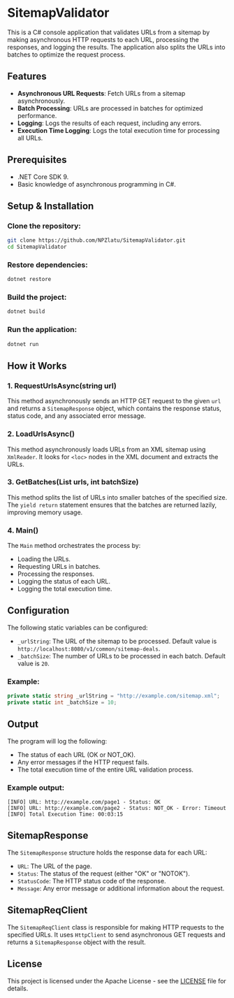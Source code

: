 # SitemapValidator

This is a C# console application that validates URLs from a sitemap by making asynchronous HTTP requests to each URL, processing the responses, and logging the results. The application also splits the URLs into batches to optimize the request process.

## Features
- **Asynchronous URL Requests**: Fetch URLs from a sitemap asynchronously.
- **Batch Processing**: URLs are processed in batches for optimized performance.
- **Logging**: Logs the results of each request, including any errors.
- **Execution Time Logging**: Logs the total execution time for processing all URLs.

## Prerequisites
- .NET Core SDK 9.
- Basic knowledge of asynchronous programming in C#.

## Setup & Installation

### Clone the repository:
```bash
git clone https://github.com/NPZlatu/SitemapValidator.git
cd SitemapValidator
```

### Restore dependencies:
```bash
dotnet restore
```

### Build the project:
```bash
dotnet build
```

### Run the application:
```bash
dotnet run
```

## How it Works

### 1. **RequestUrlsAsync(string url)**
This method asynchronously sends an HTTP GET request to the given `url` and returns a `SitemapResponse` object, which contains the response status, status code, and any associated error message.

### 2. **LoadUrlsAsync()**
This method asynchronously loads URLs from an XML sitemap using `XmlReader`. It looks for `<loc>` nodes in the XML document and extracts the URLs.

### 3. **GetBatches(List<string> urls, int batchSize)**
This method splits the list of URLs into smaller batches of the specified size. The `yield return` statement ensures that the batches are returned lazily, improving memory usage.

### 4. **Main()**
The `Main` method orchestrates the process by:
- Loading the URLs.
- Requesting URLs in batches.
- Processing the responses.
- Logging the status of each URL.
- Logging the total execution time.

## Configuration

The following static variables can be configured:
- `_urlString`: The URL of the sitemap to be processed. Default value is `http://localhost:8080/v1/common/sitemap-deals`.
- `_batchSize`: The number of URLs to be processed in each batch. Default value is `20`.

### Example:
```csharp
private static string _urlString = "http://example.com/sitemap.xml";
private static int _batchSize = 10;
```

## Output

The program will log the following:
- The status of each URL (OK or NOT_OK).
- Any error messages if the HTTP request fails.
- The total execution time of the entire URL validation process.

### Example output:
```
[INFO] URL: http://example.com/page1 - Status: OK
[INFO] URL: http://example.com/page2 - Status: NOT_OK - Error: Timeout
[INFO] Total Execution Time: 00:03:15
```

## SitemapResponse

The `SitemapResponse` structure holds the response data for each URL:
- `URL`: The URL of the page.
- `Status`: The status of the request (either "OK" or "NOTOK").
- `StatusCode`: The HTTP status code of the response.
- `Message`: Any error message or additional information about the request.

## SitemapReqClient

The `SitemapReqClient` class is responsible for making HTTP requests to the specified URLs. It uses `HttpClient` to send asynchronous GET requests and returns a `SitemapResponse` object with the result.

## License

This project is licensed under the Apache License - see the [LICENSE](LICENSE) file for details.
